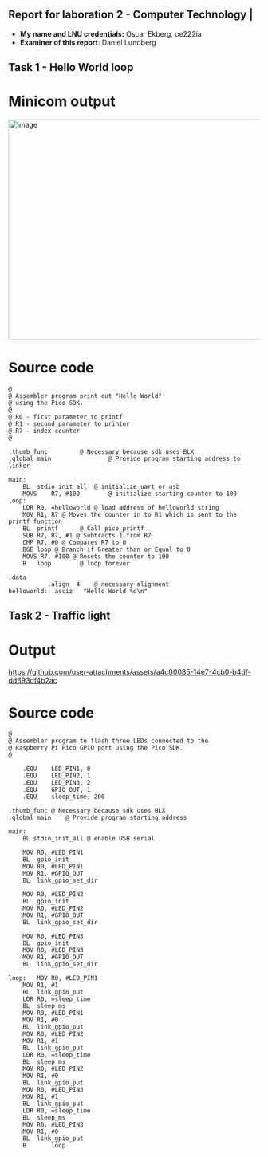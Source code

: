 
## Report for laboration 2 - Computer Technology |

  - **My name and LNU credentials:** Oscar Ekberg, oe222ia
  - **Examiner of this report**: Daniel Lundberg

## Task 1 - Hello World loop
# Minicom output
<img width="650" height="442" alt="image" src="https://github.com/user-attachments/assets/7f71df8f-03cc-4320-bb05-b09e126e09d5" />

# Source code
```assembly
@
@ Assembler program print out "Hello World"
@ using the Pico SDK.
@
@ R0 - first parameter to printf
@ R1 - second parameter to printer
@ R7 - index counter
@

.thumb_func		    @ Necessary because sdk uses BLX
.global main	            @ Provide program starting address to linker

main:
	BL	stdio_init_all	@ initialize uart or usb
	MOVS	R7, #100		@ initialize starting counter to 100
loop:
	LDR	R0, =helloworld	@ load address of helloworld string
	MOV R1, R7 @ Moves the counter in to R1 which is sent to the printf function
	BL	printf		@ Call pico_printf
	SUB R7, R7, #1 @ Subtracts 1 from R7
	CMP R7, #0 @ Compares R7 to 0
	BGE loop @ Branch if Greater than or Equal to 0
	MOVS R7, #100 @ Resets the counter to 100
	B	loop		@ loop forever
		
.data
	       .align  4	@ necessary alignment
helloworld: .asciz   "Hello World %d\n"

```

## Task 2 - Traffic light
# Output
https://github.com/user-attachments/assets/a4c00085-14e7-4cb0-b4df-dd693df4b2ac

# Source code
```assembly
@
@ Assembler program to flash three LEDs connected to the
@ Raspberry Pi Pico GPIO port using the Pico SDK.
@

	.EQU	LED_PIN1, 0
	.EQU	LED_PIN2, 1
	.EQU	LED_PIN3, 2
	.EQU	GPIO_OUT, 1
	.EQU	sleep_time, 200

.thumb_func	@ Necessary because sdk uses BLX
.global main    @ Provide program starting address

main:
	BL stdio_init_all @ enable USB serial
	
	MOV	R0, #LED_PIN1
	BL	gpio_init
	MOV	R0, #LED_PIN1
	MOV	R1, #GPIO_OUT
	BL	link_gpio_set_dir
	
	MOV	R0, #LED_PIN2
	BL	gpio_init
	MOV	R0, #LED_PIN2
	MOV	R1, #GPIO_OUT
	BL	link_gpio_set_dir
	
	MOV	R0, #LED_PIN3
	BL	gpio_init
	MOV	R0, #LED_PIN3
	MOV	R1, #GPIO_OUT
	BL	link_gpio_set_dir
	
loop:   MOV	R0, #LED_PIN1
	MOV	R1, #1
	BL	link_gpio_put
	LDR	R0, =sleep_time
	BL	sleep_ms
	MOV	R0, #LED_PIN1
	MOV	R1, #0
	BL	link_gpio_put
	MOV	R0, #LED_PIN2
	MOV	R1, #1
	BL	link_gpio_put
	LDR	R0, =sleep_time
	BL	sleep_ms
	MOV	R0, #LED_PIN2
	MOV	R1, #0
	BL	link_gpio_put
	MOV	R0, #LED_PIN3
	MOV	R1, #1
	BL	link_gpio_put
	LDR	R0, =sleep_time
	BL	sleep_ms
	MOV	R0, #LED_PIN3
	MOV	R1, #0
	BL	link_gpio_put
	B       loop

```
